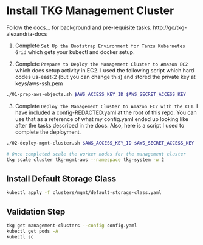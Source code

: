 # Install TKG Management Cluster

Follow the docs... for background and pre-requisite tasks.  http://go/tkg-alexandria-docs

1. Complete `Set Up the Bootstrap Environment for Tanzu Kubernetes Grid` which gets your kubectl and docker setup.

2. Complete `Prepare to Deploy the Management Cluster to Amazon EC2` which does setup activity in EC2.  I used the following script which hard codes us-east-2 (but you can change this) and stored the private key at keys/aws-ssh.pem

```bash
./01-prep-aws-objects.sh $AWS_ACCESS_KEY_ID $AWS_SECRET_ACCESS_KEY
```

3. Complete `Deploy the Management Cluster to Amazon EC2 with the CLI`.  I have included a config-REDACTED.yaml at the root of this repo.  You can use that as a reference of what my config.yaml ended up looking like after the tasks described in the docs.  Also, here is a script I used to complete the deployment.

```bash
./02-deploy-mgmt-cluster.sh $AWS_ACCESS_KEY_ID $AWS_SECRET_ACCESS_KEY

# Once completed scale the worker nodes for the management cluster
tkg scale cluster tkg-mgmt-aws --namespace tkg-system -w 2
```

## Install Default Storage Class

```bash
kubectl apply -f clusters/mgmt/default-storage-class.yaml
```

## Validation Step

```bash
tkg get management-clusters --config config.yaml
kubectl get pods -A
kubectl sc
```

